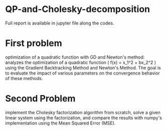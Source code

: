 # QP-and-Cholesky-decomposition
Full report is available in jupyter file along the codes.
# First problem

optimization of a quadratic function with GD and Newton's method:
analyzes the optimization of a quadratic function ( f(x) = x_1^2 + bx_2^2 ) using the Gradient Backtracking Method and Newton's Method. The goal is to evaluate the impact of various parameters on the convergence behavior of these methods.
# Second Problem

implement the Cholesky factorization algorithm from scratch, solve a given linear system using the factorization, and compare the results with numpy's implementation using the Mean Squared Error (MSE).

